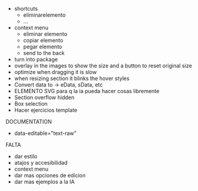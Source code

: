 - shortcuts
  - eliminarelemento
  - ...
- context menu
  - eliminar elemento
  - copiar elemento
  - pegar elemento
  - send to the back
- turn into package
- overlay in the images to show the size and a button to reset original size
- optimize when dragging it is slow
- when resizing section it blinks the hover styles
- Convert data to -> eData, sData, etc
- ELEMENTO SVG para q la ia pueda hacer cosas libremente
- Section overflow hidden
- Box selection 
- Hacer ejercicios template


DOCUMENTATION
- data-editable="text-raw"


FALTA
- dar estilo
- atajos y accesibilidad
- context menu
- dar mas opciones de edicion
- dar mas ejemplos a la IA